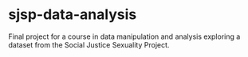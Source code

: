 # sjsp-data-analysis
Final project for a course in data manipulation and analysis exploring a dataset from the Social Justice Sexuality Project.
